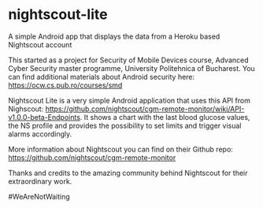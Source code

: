 # nightscout-lite
A simple Android app that displays the data from a Heroku based Nightscout account

This started as a project for Security of Mobile Devices course, Advanced Cyber Security master programme, University Politehnica of Bucharest. You can find additional materials about Android security here: https://ocw.cs.pub.ro/courses/smd

Nightscout Lite is a very simple Android application that uses this API from Nighscout: https://github.com/nightscout/cgm-remote-monitor/wiki/API-v1.0.0-beta-Endpoints. It shows a chart with the last blood glucose values, the NS profile and provides the possibility to set limits and trigger visual alarms accordingly.

More information about Nightscout you can find on their Github repo: https://github.com/nightscout/cgm-remote-monitor

Thanks and credits to the amazing community behind Nightscout for their extraordinary work. 

#WeAreNotWaiting
